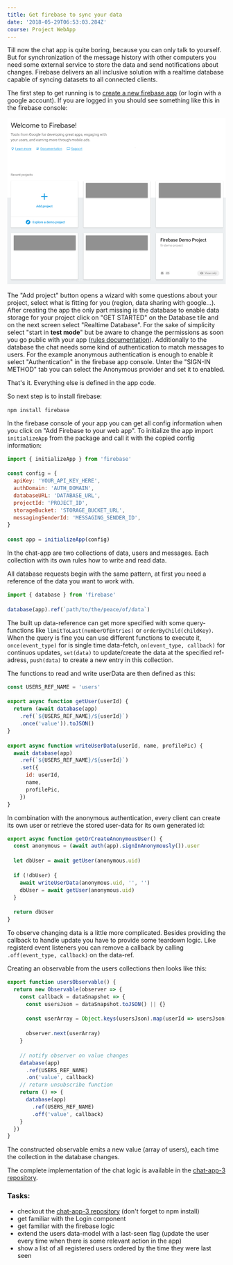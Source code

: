 ```yaml
---
title: Get firebase to sync your data
date: '2018-05-29T06:53:03.284Z'
course: Project WebApp
---
```


Till now the chat app is quite boring, because you can only
talk to yourself. But for synchronization of the message
history with other computers you need some external service
to store the data and send notifications about changes.
Firebase delivers an all inclusive solution with a realtime
database capable of syncing datasets to all connected
clients.

The first step to get running is to
[create a new firebase app](https://console.firebase.google.com/u/0/)
(or login with a google account). If you are logged in you
should see something like this in the firebase console:

![firebase console](./firebase-console.png)

The "Add project" button opens a wizard with some questions
about your project, select what is fitting for you (region,
data sharing with google...). After creating the app the
only part missing is the database to enable data storage for
your project click on "GET STARTED" on the Database tile and
on the next screen select "Realtime Database". For the sake
of simplicity select "start in **test mode**" but be aware
to change the permissions as soon you go public with your
app
([rules documentation](https://firebase.google.com/docs/database/security/)).
Additionally to the database the chat needs some kind of
authentication to match messages to users. For the example
anonymous authentication is enough to enable it select
"Authentication" in the firebase app console. Unter the
"SIGN-IN METHOD" tab you can select the Anonymous provider
and set it to enabled.

That's it. Everything else is defined in the app code.

So next step is to install firebase:

`npm install firebase`

In the firebase console of your app you can get all config
information when you click on "Add Firebase to your web
app". To initialize the app import `initializeApp` from the
package and call it with the copied config information:

```js
import { initializeApp } from 'firebase'

const config = {
  apiKey: 'YOUR_API_KEY_HERE',
  authDomain: 'AUTH_DOMAIN',
  databaseURL: 'DATABASE_URL',
  projectId: 'PROJECT_ID',
  storageBucket: 'STORAGE_BUCKET_URL',
  messagingSenderId: 'MESSAGING_SENDER_ID',
}

const app = initializeApp(config)
```

In the chat-app are two collections of data, users and
messages. Each collection with its own rules how to write
and read data.

All database requests begin with the same pattern, at first
you need a reference of the data you want to work with.

```js
import { database } from 'firebase'

database(app).ref(`path/to/the/peace/of/data`)
```

The built up data-reference can get more specified with some
query-functions like `limitToLast(numberOfEntries)` or
`orderByChild(childKey)`. When the query is fine you can use
different functions to execute it, `once(event_type)` for is
single time data-fetch, `on(event_type, callback)` for
continuos updates, `set(data)` to update/create the data at
the specified ref-adress, `push(data)` to create a new entry
in this collection.

The functions to read and write userData are then defined as
this:

```js
const USERS_REF_NAME = 'users'

export async function getUser(userId) {
  return (await database(app)
    .ref(`${USERS_REF_NAME}/${userId}`)
    .once('value')).toJSON()
}

export async function writeUserData(userId, name, profilePic) {
  await database(app)
    .ref(`${USERS_REF_NAME}/${userId}`)
    .set({
      id: userId,
      name,
      profilePic,
    })
}
```

In combination with the anonymous authentication, every
client can create its own user or retrieve the stored
user-data for its own generated id:

```js
export async function getOrCreateAnonymousUser() {
  const anonymous = (await auth(app).signInAnonymously()).user

  let dbUser = await getUser(anonymous.uid)

  if (!dbUser) {
    await writeUserData(anonymous.uid, '', '')
    dbUser = await getUser(anonymous.uid)
  }

  return dbUser
}
```

To observe changing data is a little more complicated.
Besides providing the callback to handle update you have to
provide some teardown logic. Like registerd event listeners
you can remove a callback by calling
`.off(event_type, callback)` on the data-ref.

Creating an observable from the users collections then looks
like this:

```js
export function usersObservable() {
  return new Observable(observer => {
    const callback = dataSnapshot => {
      const usersJson = dataSnapshot.toJSON() || {}

      const userArray = Object.keys(usersJson).map(userId => usersJson[userId])

      observer.next(userArray)
    }

    // notify observer on value changes
    database(app)
      .ref(USERS_REF_NAME)
      .on('value', callback)
    // return unsubscribe function
    return () => {
      database(app)
        .ref(USERS_REF_NAME)
        .off('value', callback)
    }
  })
}
```

The constructed observable emits a new value (array of
users), each time the collection in the database changes.

The complete implementation of the chat logic is available
in the
[chat-app-3 repository](https://github.com/kaoDev/chat-app-3).

### Tasks:

- checkout the
  [chat-app-3 repository](https://github.com/kaoDev/chat-app-3)
  (don't forget to npm install)
- get familiar with the Login component
- get familiar with the firebase logic
- extend the users data-model with a last-seen flag (update
  the user every time when there is some relevant action in
  the app)
- show a list of all registered users ordered by the time
  they were last seen
